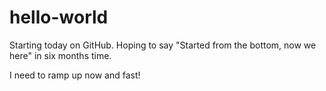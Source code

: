 # hello-world
Starting today on GitHub. Hoping to say "Started from the bottom, now we here" in six months time.

I need to ramp up now and fast! 
